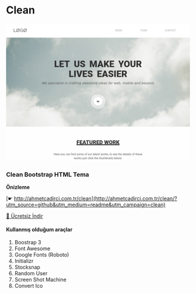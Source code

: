 # Clean

![Clean Masaüstü Önizleme](/psd/desktop.png) 

### Clean Bootstrap HTML Tema

**Önizleme**

[☛ http://ahmetcadirci.com.tr/clean](http://ahmetcadirci.com.tr/clean/?utm_source=github&utm_medium=readme&utm_campaign=clean)

[🔽 Ücretsiz İndir](https://github.com/ahmetcadirci25/clean/archive/gh-pages.zip)

#### Kullanmış olduğum araçlar

1. Boostrap 3
2. Font Awesome
3. Google Fonts (Roboto)
3. Initializr
4. Stocksnap
5. Random User
6. Screen Shot Machine
7. Convert Ico
